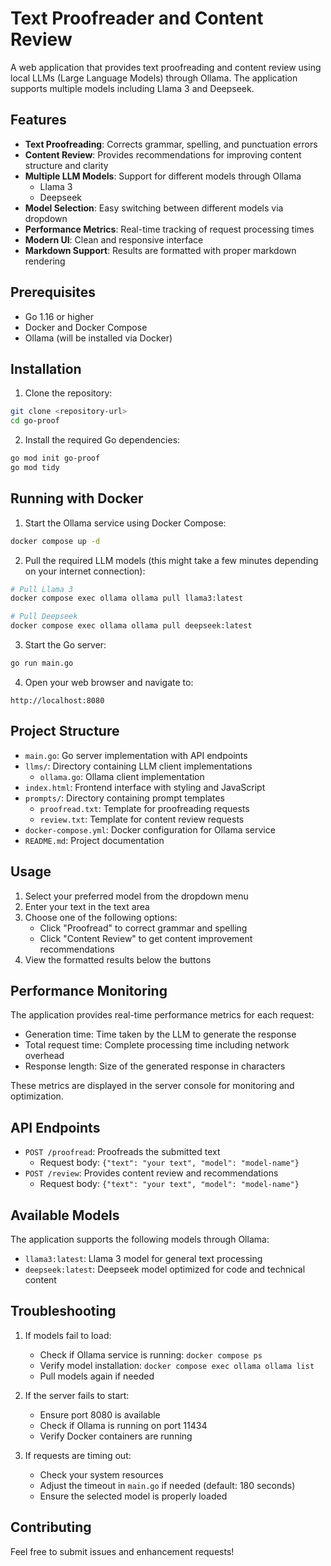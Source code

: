 # Text Proofreader and Content Review

A web application that provides text proofreading and content review using local LLMs (Large Language Models) through Ollama. The application supports multiple models including Llama 3 and Deepseek.

## Features

- **Text Proofreading**: Corrects grammar, spelling, and punctuation errors
- **Content Review**: Provides recommendations for improving content structure and clarity
- **Multiple LLM Models**: Support for different models through Ollama
  - Llama 3
  - Deepseek
- **Model Selection**: Easy switching between different models via dropdown
- **Performance Metrics**: Real-time tracking of request processing times
- **Modern UI**: Clean and responsive interface
- **Markdown Support**: Results are formatted with proper markdown rendering

## Prerequisites

- Go 1.16 or higher
- Docker and Docker Compose
- Ollama (will be installed via Docker)

## Installation

1. Clone the repository:
```bash
git clone <repository-url>
cd go-proof
```

2. Install the required Go dependencies:
```bash
go mod init go-proof
go mod tidy
```

## Running with Docker

1. Start the Ollama service using Docker Compose:
```bash
docker compose up -d
```

2. Pull the required LLM models (this might take a few minutes depending on your internet connection):
```bash
# Pull Llama 3
docker compose exec ollama ollama pull llama3:latest

# Pull Deepseek
docker compose exec ollama ollama pull deepseek:latest
```

3. Start the Go server:
```bash
go run main.go
```

4. Open your web browser and navigate to:
```
http://localhost:8080
```

## Project Structure

- `main.go`: Go server implementation with API endpoints
- `llms/`: Directory containing LLM client implementations
  - `ollama.go`: Ollama client implementation
- `index.html`: Frontend interface with styling and JavaScript
- `prompts/`: Directory containing prompt templates
  - `proofread.txt`: Template for proofreading requests
  - `review.txt`: Template for content review requests
- `docker-compose.yml`: Docker configuration for Ollama service
- `README.md`: Project documentation

## Usage

1. Select your preferred model from the dropdown menu
2. Enter your text in the text area
3. Choose one of the following options:
   - Click "Proofread" to correct grammar and spelling
   - Click "Content Review" to get content improvement recommendations
4. View the formatted results below the buttons

## Performance Monitoring

The application provides real-time performance metrics for each request:
- Generation time: Time taken by the LLM to generate the response
- Total request time: Complete processing time including network overhead
- Response length: Size of the generated response in characters

These metrics are displayed in the server console for monitoring and optimization.

## API Endpoints

- `POST /proofread`: Proofreads the submitted text
  - Request body: `{"text": "your text", "model": "model-name"}`
- `POST /review`: Provides content review and recommendations
  - Request body: `{"text": "your text", "model": "model-name"}`

## Available Models

The application supports the following models through Ollama:
- `llama3:latest`: Llama 3 model for general text processing
- `deepseek:latest`: Deepseek model optimized for code and technical content

## Troubleshooting

1. If models fail to load:
   - Check if Ollama service is running: `docker compose ps`
   - Verify model installation: `docker compose exec ollama ollama list`
   - Pull models again if needed

2. If the server fails to start:
   - Ensure port 8080 is available
   - Check if Ollama is running on port 11434
   - Verify Docker containers are running

3. If requests are timing out:
   - Check your system resources
   - Adjust the timeout in `main.go` if needed (default: 180 seconds)
   - Ensure the selected model is properly loaded

## Contributing

Feel free to submit issues and enhancement requests!

